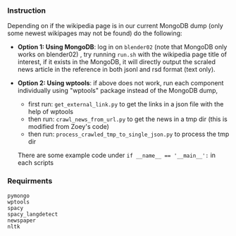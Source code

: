 ### Instruction
Depending on if the wikipedia page is in our current MongoDB dump (only some newest wikipages may not be found) do the following:

- **Option 1: Using MongoDB**: log in on `blender02` (note that MongoDB only works on blender02) , try running `run.sh` with the wikipedia page title of interest, if it exists in the MongoDB, it will directly output the scraled news article in the reference in both jsonl and rsd format (text only).

- **Option 2: Using wptools**: if above does not work, run each component individually using "wptools" package instead of the MongoDB dump,
    - first run: `get_external_link.py` to get the links in a json file with the help of wptools
    - then run: `crawl_news_from_url.py`  to get the news in a tmp dir (this is modified from Zoey's code)
    - then run: `process_crawled_tmp_to_single_json.py` to process the tmp dir

    There are some example code under `if __name__ == '__main__':` in each scripts

### Requirments
```
pymongo
wptools
spacy
spacy_langdetect
newspaper
nltk
```